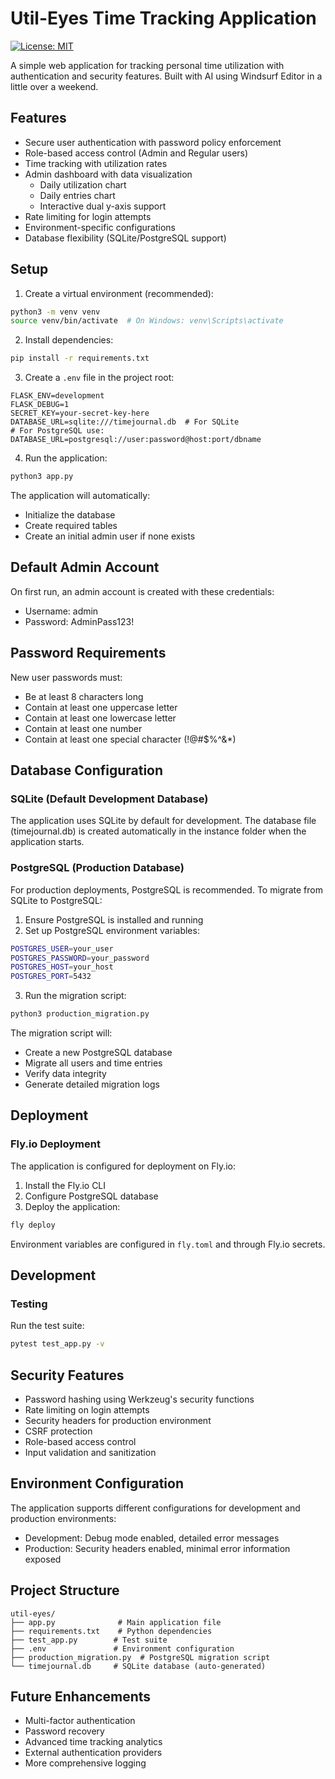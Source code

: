 # Util-Eyes Time Tracking Application

[![License: MIT](https://img.shields.io/badge/License-MIT-yellow.svg)](https://opensource.org/licenses/MIT)

A simple web application for tracking personal time utilization with authentication and security features. Built with AI using Windsurf Editor in a little over a weekend.

## Features

- Secure user authentication with password policy enforcement
- Role-based access control (Admin and Regular users)
- Time tracking with utilization rates
- Admin dashboard with data visualization
  * Daily utilization chart
  * Daily entries chart
  * Interactive dual y-axis support
- Rate limiting for login attempts
- Environment-specific configurations
- Database flexibility (SQLite/PostgreSQL support)

## Setup

1. Create a virtual environment (recommended):
```bash
python3 -m venv venv
source venv/bin/activate  # On Windows: venv\Scripts\activate
```

2. Install dependencies:
```bash
pip install -r requirements.txt
```

3. Create a `.env` file in the project root:
```
FLASK_ENV=development
FLASK_DEBUG=1
SECRET_KEY=your-secret-key-here
DATABASE_URL=sqlite:///timejournal.db  # For SQLite
# For PostgreSQL use: DATABASE_URL=postgresql://user:password@host:port/dbname
```

4. Run the application:
```bash
python3 app.py
```

The application will automatically:
- Initialize the database
- Create required tables
- Create an initial admin user if none exists

## Default Admin Account

On first run, an admin account is created with these credentials:
- Username: admin
- Password: AdminPass123!

## Password Requirements

New user passwords must:
- Be at least 8 characters long
- Contain at least one uppercase letter
- Contain at least one lowercase letter
- Contain at least one number
- Contain at least one special character (!@#$%^&*)

## Database Configuration

### SQLite (Default Development Database)
The application uses SQLite by default for development. The database file (timejournal.db) is created automatically in the instance folder when the application starts.

### PostgreSQL (Production Database)
For production deployments, PostgreSQL is recommended. To migrate from SQLite to PostgreSQL:

1. Ensure PostgreSQL is installed and running
2. Set up PostgreSQL environment variables:
```bash
POSTGRES_USER=your_user
POSTGRES_PASSWORD=your_password
POSTGRES_HOST=your_host
POSTGRES_PORT=5432
```

3. Run the migration script:
```bash
python3 production_migration.py
```

The migration script will:
- Create a new PostgreSQL database
- Migrate all users and time entries
- Verify data integrity
- Generate detailed migration logs

## Deployment

### Fly.io Deployment
The application is configured for deployment on Fly.io:

1. Install the Fly.io CLI
2. Configure PostgreSQL database
3. Deploy the application:
```bash
fly deploy
```

Environment variables are configured in `fly.toml` and through Fly.io secrets.

## Development

### Testing
Run the test suite:
```bash
pytest test_app.py -v
```

## Security Features

- Password hashing using Werkzeug's security functions
- Rate limiting on login attempts
- Security headers for production environment
- CSRF protection
- Role-based access control
- Input validation and sanitization

## Environment Configuration

The application supports different configurations for development and production environments:
- Development: Debug mode enabled, detailed error messages
- Production: Security headers enabled, minimal error information exposed

## Project Structure

```
util-eyes/
├── app.py              # Main application file
├── requirements.txt    # Python dependencies
├── test_app.py        # Test suite
├── .env               # Environment configuration
├── production_migration.py  # PostgreSQL migration script
└── timejournal.db     # SQLite database (auto-generated)
```

## Future Enhancements

- Multi-factor authentication
- Password recovery
- Advanced time tracking analytics
- External authentication providers
- More comprehensive logging
